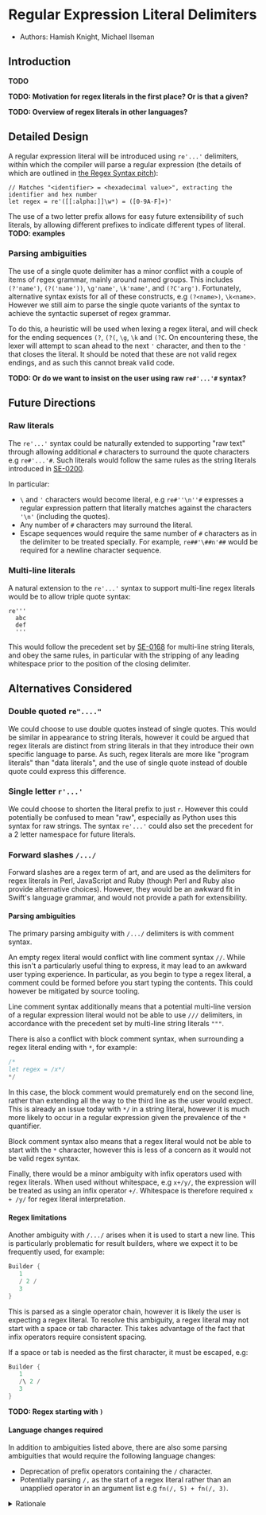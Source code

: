 # Regular Expression Literal Delimiters

- Authors: Hamish Knight, Michael Ilseman

## Introduction

**TODO**

**TODO: Motivation for regex literals in the first place? Or is that a given?**

**TODO: Overview of regex literals in other languages?**

## Detailed Design

A regular expression literal will be introduced using `re'...'` delimiters, within which the compiler will parse a regular expression (the details of which are outlined in [the Regex Syntax pitch][internal-syntax]):

```
// Matches "<identifier> = <hexadecimal value>", extracting the identifier and hex number
let regex = re'([[:alpha:]]\w*) = ([0-9A-F]+)'
```

The use of a two letter prefix allows for easy future extensibility of such literals, by allowing different prefixes to indicate different types of literal. **TODO: examples**

### Parsing ambiguities

The use of a single quote delimiter has a minor conflict with a couple of items of regex grammar, mainly around named groups. This includes `(?'name')`, `(?('name'))`, `\g'name'`, `\k'name'`, and `(?C'arg')`. Fortunately, alternative syntax exists for all of these constructs, e.g `(?<name>)`, `\k<name>`. However we still aim to parse the single quote variants of the syntax to achieve the syntactic superset of regex grammar.

To do this, a heuristic will be used when lexing a regex literal, and will check for the ending sequences `(?`, `(?(`, `\g`, `\k` and `(?C`. On encountering these, the lexer will attempt to scan ahead to the next `'` character, and then to the `'` that closes the literal. It should be noted that these are not valid regex endings, and as such this cannot break valid code.

**TODO: Or do we want to insist on the user using raw `re#'...'#` syntax?**

## Future Directions

### Raw literals

The `re'...'` syntax could be naturally extended to supporting "raw text" through allowing additional `#` characters to surround the quote characters e.g `re#'...'#`. Such literals would follow the same rules as the string literals introduced in [SE-0200].

In particular:

- `\` and `'` characters would become literal, e.g `re#''\n''#` expresses a regular expression pattern that literally matches against the characters `'\n'` (including the quotes).
- Any number of `#` characters may surround the literal.
- Escape sequences would require the same number of `#` characters as in the delimiter to be treated specially. For example, `re##'\##n'##` would be required for a newline character sequence.

### Multi-line literals

A natural extension to the `re'...'` syntax to support multi-line regex literals would be to allow triple quote syntax:

```
re'''
  abc
  def
  '''
```

This would follow the precedent set by [SE-0168] for multi-line string literals, and obey the same rules, in particular with the stripping of any leading whitespace prior to the position of the closing delimiter.

## Alternatives Considered

### Double quoted `re"...."`

We could choose to use double quotes instead of single quotes. This would be similar in appearance to string literals, however it could be argued that regex literals are distinct from string literals in that they introduce their own specific language to parse. As such, regex literals are more like "program literals" than "data literals", and the use of single quote instead of double quote could express this difference.

### Single letter `r'...'`

We could choose to shorten the literal prefix to just `r`. However this could potentially be confused to mean "raw", especially as Python uses this syntax for raw strings. The syntax `re'...'` could also set the precedent for a 2 letter namespace for future literals.

### Forward slashes `/.../`

Forward slashes are a regex term of art, and are used as the delimiters for regex literals in Perl, JavaScript and Ruby (though Perl and Ruby also provide alternative choices). However, they would be an awkward fit in Swift's language grammar, and would not provide a path for extensibility.

#### Parsing ambiguities

The primary parsing ambiguity with `/.../` delimiters is with comment syntax.

An empty regex literal would conflict with line comment syntax `//`. While this isn't a particularly useful thing to express, it may lead to an awkward user typing experience. In particular, as you begin to type a regex literal, a comment could be formed before you start typing the contents. This could however be mitigated by source tooling.

Line comment syntax additionally means that a potential multi-line version of a regular expression literal would not be able to use `///` delimiters, in accordance with the precedent set by multi-line string literals `"""`.

There is also a conflict with block comment syntax, when surrounding a regex literal ending with `*`, for example:

```swift
/*
let regex = /x*/
*/
```

In this case, the block comment would prematurely end on the second line, rather than extending all the way to the third line as the user would expect. This is already an issue today with `*/` in a string literal, however it is much more likely to occur in a regular expression given the prevalence of the `*` quantifier.

Block comment syntax also means that a regex literal would not be able to start with the `*` character, however this is less of a concern as it would not be valid regex syntax.

Finally, there would be a minor ambiguity with infix operators used with regex literals. When used without whitespace, e.g `x+/y/`, the expression will be treated as using an infix operator `+/`. Whitespace is therefore required `x + /y/` for regex literal interpretation.

#### Regex limitations

Another ambiguity with `/.../` arises when it is used to start a new line. This is particularly problematic for result builders, where we expect it to be frequently used, for example:

```swift
Builder {
   1
   / 2 /
   3
}
```

This is parsed as a single operator chain, however it is likely the user is expecting a regex literal. To resolve this ambiguity, a regex literal may not start with a space or tab character. This takes advantage of the fact that infix operators require consistent spacing.

If a space or tab is needed as the first character, it must be escaped, e.g:

```swift
Builder {
   1
   /\ 2 /
   3
}
```

**TODO: Regex starting with `)`**

#### Language changes required

In addition to ambiguities listed above, there are also some parsing ambiguities that would require the following language changes:

- Deprecation of prefix operators containing the `/` character.
- Potentially parsing `/,` as the start of a regex literal rather than an unapplied operator in an argument list e.g `fn(/, 5) + fn(/, 3)`.

<details><summary>Rationale</summary>
  
##### Prefix operators starting with `/`

We'd need to ban prefix operators starting with `/`, to avoid ambiguity with cases such as:

```swift
let x = /0; let y = 1/
let z = /^x^/
```
  
Postfix `/` operators would be okay, as they'd only be treated as regex literal delimiters if we were already trying to lex as a regex literal.

##### Prefix operators containing `/`
    
Prefix operators *containing* `/` (not just at the start) would likely need banning too, in order to allow prefix operators to be used with regex literals in an unambiguous way, e.g:
    
```swift
let x = !/y / .foo()
```
    
Otherwise it would be interpreted as the prefix operator `!/` by default, and require parens `!(/y /)` for regex parsing.
    
##### Comma as the starting character of a regex literal

**TODO: Or do we want to ban it as the starting character?**
    
### Pound slash `#/.../#`

This would be less syntactically ambiguous than `/.../`, while retaining some of the term-of-art familiarity. It would also provide a natural path through which to introduce `/.../` in a new language mode, as users could drop the `#` characters once they upgrade.

However this option would also have the same block comment issue as `/.../` where e.g `#/x*/#` nested inside a block comment would prematurely end. Similarly, it's not clear how a multi-line version of the literal would be spelled.

Additionally, introducing this syntax would introduce an inconsistency with raw string literal syntax, as `#/.../#` on its own would not treat backslashes as literal, unlike `#"..."#`. If raw regex syntax were implemented, it would start at `##/.../##`. With raw strings, escape sequences must use the same number of `#`s as the delimiter, e.g `#"\#n"#` for a newline. However for raw regex literals it would be one fewer `#` than the delimiter e.g `##/\#n/##`.


[SE-0168]: https://github.com/apple/swift-evolution/blob/main/proposals/0168-multi-line-string-literals.md
[SE-0200]: https://github.com/apple/swift-evolution/blob/main/proposals/0200-raw-string-escaping.md
[internal-syntax]: https://forums.swift.org/t/pitch-regex-syntax/55711
